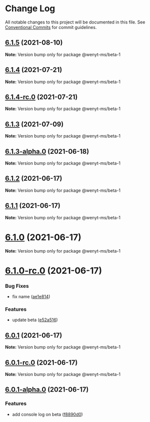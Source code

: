# Change Log

All notable changes to this project will be documented in this file.
See [Conventional Commits](https://conventionalcommits.org) for commit guidelines.

## [6.1.5](https://github.com/wenytang-ms-123/TestAction/compare/@wenyt-ms/beta-1@6.1.5-alpha.0...@wenyt-ms/beta-1@6.1.5) (2021-08-10)

**Note:** Version bump only for package @wenyt-ms/beta-1





## [6.1.4](https://github.com/wenytang-ms-123/TestAction/compare/@wenyt-ms/beta-1@6.1.4-rc.0...@wenyt-ms/beta-1@6.1.4) (2021-07-21)

**Note:** Version bump only for package @wenyt-ms/beta-1





## [6.1.4-rc.0](https://github.com/wenytang-ms-123/TestAction/compare/@wenyt-ms/beta-1@6.1.3-alpha.0...@wenyt-ms/beta-1@6.1.4-rc.0) (2021-07-21)

**Note:** Version bump only for package @wenyt-ms/beta-1





## [6.1.3](https://github.com/wenytang-ms-123/TestAction/compare/@wenyt-ms/beta-1@6.1.3-alpha.0...@wenyt-ms/beta-1@6.1.3) (2021-07-09)

**Note:** Version bump only for package @wenyt-ms/beta-1





## [6.1.3-alpha.0](https://github.com/wenytang-ms-123/TestAction/compare/@wenyt-ms/beta-1@6.1.2...@wenyt-ms/beta-1@6.1.3-alpha.0) (2021-06-18)

**Note:** Version bump only for package @wenyt-ms/beta-1





## [6.1.2](https://github.com/wenytang-ms-123/TestAction/compare/@wenyt-ms/beta-1@6.1.1...@wenyt-ms/beta-1@6.1.2) (2021-06-17)

**Note:** Version bump only for package @wenyt-ms/beta-1





## [6.1.1](https://github.com/wenytang-ms-123/TestAction/compare/@wenyt-ms/beta-1@6.1.0...@wenyt-ms/beta-1@6.1.1) (2021-06-17)

**Note:** Version bump only for package @wenyt-ms/beta-1





# [6.1.0](https://github.com/wenytang-ms-123/TestAction/compare/@wenyt-ms/beta-1@6.1.0-rc.0...@wenyt-ms/beta-1@6.1.0) (2021-06-17)

**Note:** Version bump only for package @wenyt-ms/beta-1





# [6.1.0-rc.0](https://github.com/wenytang-ms-123/TestAction/compare/@wenyt-ms/beta-1@6.0.1...@wenyt-ms/beta-1@6.1.0-rc.0) (2021-06-17)


### Bug Fixes

* fix name ([ae1e814](https://github.com/wenytang-ms-123/TestAction/commit/ae1e814801d2a568a7e711b71056c857a9daccfa))


### Features

* update beta ([e52a516](https://github.com/wenytang-ms-123/TestAction/commit/e52a516b006767eadb7a7f612201b5934a62ce00))





## [6.0.1](https://github.com/wenytang-ms-123/TestAction/compare/@wenyt-ms/beta-1@6.0.1-rc.0...@wenyt-ms/beta-1@6.0.1) (2021-06-17)

**Note:** Version bump only for package @wenyt-ms/beta-1





## [6.0.1-rc.0](https://github.com/wenytang-ms-123/TestAction/compare/@wenyt-ms/beta-1@6.0.1-alpha.0...@wenyt-ms/beta-1@6.0.1-rc.0) (2021-06-17)

**Note:** Version bump only for package @wenyt-ms/beta-1





## [6.0.1-alpha.0](https://github.com/wenytang-ms-123/TestAction/compare/@wenyt-ms/beta-1@5.0.2...@wenyt-ms/beta-1@6.0.1-alpha.0) (2021-06-17)


### Features

* add console log on beta ([f8890d0](https://github.com/wenytang-ms-123/TestAction/commit/f8890d06d3a6ad5e6f0fddffdfe12b0ff6165907))
